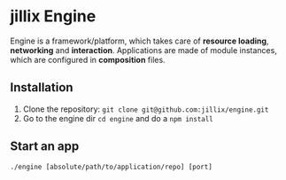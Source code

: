 # jillix Engine

Engine is a framework/platform, which takes care of **resource loading**, **networking** and **interaction**.
Applications are made of module instances, which are configured in **composition** files.

## Installation
1. Clone the repository: `git clone git@github.com:jillix/engine.git`
2. Go to the engine dir `cd engine` and do a `npm install`

## Start an app
`./engine [absolute/path/to/application/repo] [port]`
